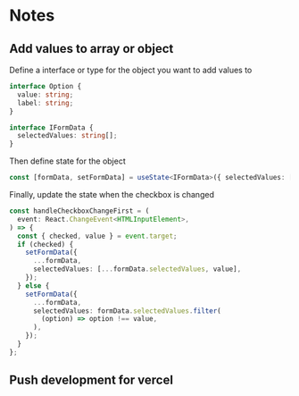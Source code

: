 # Notes

## Add values to array or object

Define a interface or type for the object you want to add values to

```ts
interface Option {
  value: string;
  label: string;
}

interface IFormData {
  selectedValues: string[];
}
```

Then define state for the object

```ts
const [formData, setFormData] = useState<IFormData>({ selectedValues: [] });
```

Finally, update the state when the checkbox is changed

```ts
const handleCheckboxChangeFirst = (
  event: React.ChangeEvent<HTMLInputElement>,
) => {
  const { checked, value } = event.target;
  if (checked) {
    setFormData({
      ...formData,
      selectedValues: [...formData.selectedValues, value],
    });
  } else {
    setFormData({
      ...formData,
      selectedValues: formData.selectedValues.filter(
        (option) => option !== value,
      ),
    });
  }
};
```

## Push development for vercel
